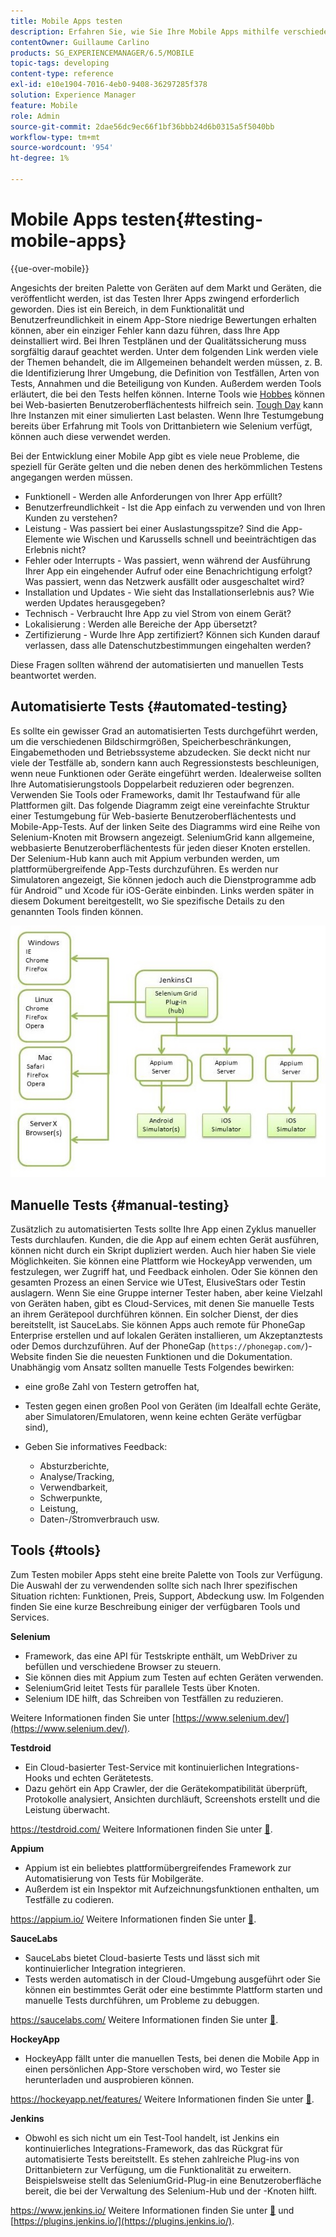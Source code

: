 ```yaml
---
title: Mobile Apps testen
description: Erfahren Sie, wie Sie Ihre Mobile Apps mithilfe verschiedener Tools automatisieren oder manuell testen können.
contentOwner: Guillaume Carlino
products: SG_EXPERIENCEMANAGER/6.5/MOBILE
topic-tags: developing
content-type: reference
exl-id: e10e1904-7016-4eb0-9408-36297285f378
solution: Experience Manager
feature: Mobile
role: Admin
source-git-commit: 2dae56dc9ec66f1bf36bbb24d6b0315a5f5040bb
workflow-type: tm+mt
source-wordcount: '954'
ht-degree: 1%

---
```


# Mobile Apps testen{#testing-mobile-apps}

{{ue-over-mobile}}

Angesichts der breiten Palette von Geräten auf dem Markt und Geräten, die veröffentlicht werden, ist das Testen Ihrer Apps zwingend erforderlich geworden. Dies ist ein Bereich, in dem Funktionalität und Benutzerfreundlichkeit in einem App-Store niedrige Bewertungen erhalten können, aber ein einziger Fehler kann dazu führen, dass Ihre App deinstalliert wird. Bei Ihren Testplänen und der Qualitätssicherung muss sorgfältig darauf geachtet werden. Unter dem folgenden Link werden viele der Themen behandelt, die im Allgemeinen behandelt werden müssen, z. B. die Identifizierung Ihrer Umgebung, die Definition von Testfällen, Arten von Tests, Annahmen und die Beteiligung von Kunden. Außerdem werden Tools erläutert, die bei den Tests helfen können. Interne Tools wie [Hobbes](/help/sites-developing/hobbes.md) können bei Web-basierten Benutzeroberflächentests hilfreich sein. [Tough Day](/help/sites-developing/tough-day.md) kann Ihre Instanzen mit einer simulierten Last belasten. Wenn Ihre Testumgebung bereits über Erfahrung mit Tools von Drittanbietern wie Selenium verfügt, können auch diese verwendet werden.

Bei der Entwicklung einer Mobile App gibt es viele neue Probleme, die speziell für Geräte gelten und die neben denen des herkömmlichen Testens angegangen werden müssen.

* Funktionell - Werden alle Anforderungen von Ihrer App erfüllt?
* Benutzerfreundlichkeit - Ist die App einfach zu verwenden und von Ihren Kunden zu verstehen?
* Leistung - Was passiert bei einer Auslastungsspitze? Sind die App-Elemente wie Wischen und Karussells schnell und beeinträchtigen das Erlebnis nicht?
* Fehler oder Interrupts - Was passiert, wenn während der Ausführung Ihrer App ein eingehender Aufruf oder eine Benachrichtigung erfolgt? Was passiert, wenn das Netzwerk ausfällt oder ausgeschaltet wird?
* Installation und Updates - Wie sieht das Installationserlebnis aus? Wie werden Updates herausgegeben?
* Technisch - Verbraucht Ihre App zu viel Strom von einem Gerät?
* Lokalisierung : Werden alle Bereiche der App übersetzt?
* Zertifizierung - Wurde Ihre App zertifiziert? Können sich Kunden darauf verlassen, dass alle Datenschutzbestimmungen eingehalten werden?

Diese Fragen sollten während der automatisierten und manuellen Tests beantwortet werden.

## Automatisierte Tests {#automated-testing}

Es sollte ein gewisser Grad an automatisierten Tests durchgeführt werden, um die verschiedenen Bildschirmgrößen, Speicherbeschränkungen, Eingabemethoden und Betriebssysteme abzudecken. Sie deckt nicht nur viele der Testfälle ab, sondern kann auch Regressionstests beschleunigen, wenn neue Funktionen oder Geräte eingeführt werden. Idealerweise sollten Ihre Automatisierungstools Doppelarbeit reduzieren oder begrenzen. Verwenden Sie Tools oder Frameworks, damit Ihr Testaufwand für alle Plattformen gilt. Das folgende Diagramm zeigt eine vereinfachte Struktur einer Testumgebung für Web-basierte Benutzeroberflächentests und Mobile-App-Tests. Auf der linken Seite des Diagramms wird eine Reihe von Selenium-Knoten mit Browsern angezeigt. SeleniumGrid kann allgemeine, webbasierte Benutzeroberflächentests für jeden dieser Knoten erstellen. Der Selenium-Hub kann auch mit Appium verbunden werden, um plattformübergreifende App-Tests durchzuführen. Es werden nur Simulatoren angezeigt, Sie können jedoch auch die Dienstprogramme adb für Android™ und Xcode für iOS-Geräte einbinden. Links werden später in diesem Dokument bereitgestellt, wo Sie spezifische Details zu den genannten Tools finden können.

![chlimage_1](assets/chlimage_1.jpeg)

## Manuelle Tests {#manual-testing}

Zusätzlich zu automatisierten Tests sollte Ihre App einen Zyklus manueller Tests durchlaufen. Kunden, die die App auf einem echten Gerät ausführen, können nicht durch ein Skript dupliziert werden. Auch hier haben Sie viele Möglichkeiten. Sie können eine Plattform wie HockeyApp verwenden, um festzulegen, wer Zugriff hat, und Feedback einholen. Oder Sie können den gesamten Prozess an einen Service wie UTest, ElusiveStars oder Testin auslagern. Wenn Sie eine Gruppe interner Tester haben, aber keine Vielzahl von Geräten haben, gibt es Cloud-Services, mit denen Sie manuelle Tests an ihrem Gerätepool durchführen können. Ein solcher Dienst, der dies bereitstellt, ist SauceLabs. Sie können Apps auch remote für PhoneGap Enterprise erstellen und auf lokalen Geräten installieren, um Akzeptanztests oder Demos durchzuführen. Auf der PhoneGap (`https://phonegap.com/`)-Website finden Sie die neuesten Funktionen und die Dokumentation. Unabhängig vom Ansatz sollten manuelle Tests Folgendes bewirken:

* eine große Zahl von Testern getroffen hat,
* Testen gegen einen großen Pool von Geräten (im Idealfall echte Geräte, aber Simulatoren/Emulatoren, wenn keine echten Geräte verfügbar sind),
* Geben Sie informatives Feedback:

   * Absturzberichte,
   * Analyse/Tracking,
   * Verwendbarkeit,
   * Schwerpunkte,
   * Leistung,
   * Daten-/Stromverbrauch usw.

## Tools {#tools}

Zum Testen mobiler Apps steht eine breite Palette von Tools zur Verfügung. Die Auswahl der zu verwendenden sollte sich nach Ihrer spezifischen Situation richten: Funktionen, Preis, Support, Abdeckung usw. Im Folgenden finden Sie eine kurze Beschreibung einiger der verfügbaren Tools und Services.

**Selenium**

* Framework, das eine API für Testskripte enthält, um WebDriver zu befüllen und verschiedene Browser zu steuern.
* Sie können dies mit Appium zum Testen auf echten Geräten verwenden.
* SeleniumGrid leitet Tests für parallele Tests über Knoten.
* Selenium IDE hilft, das Schreiben von Testfällen zu reduzieren.

Weitere Informationen finden Sie unter [https://www.selenium.dev/](https://www.selenium.dev/).

**Testdroid**

* Ein Cloud-basierter Test-Service mit kontinuierlichen Integrations-Hooks und echten Gerätetests.
* Dazu gehört ein App Crawler, der die Gerätekompatibilität überprüft, Protokolle analysiert, Ansichten durchläuft, Screenshots erstellt und die Leistung überwacht.

https://testdroid.com/ Weitere Informationen finden Sie unter [&#128279;](https://testdroid.com/).

**Appium**

* Appium ist ein beliebtes plattformübergreifendes Framework zur Automatisierung von Tests für Mobilgeräte.
* Außerdem ist ein Inspektor mit Aufzeichnungsfunktionen enthalten, um Testfälle zu codieren.

https://appium.io/ Weitere Informationen finden Sie unter [&#128279;](https://appium.io/).

**SauceLabs**

* SauceLabs bietet Cloud-basierte Tests und lässt sich mit kontinuierlicher Integration integrieren.
* Tests werden automatisch in der Cloud-Umgebung ausgeführt oder Sie können ein bestimmtes Gerät oder eine bestimmte Plattform starten und manuelle Tests durchführen, um Probleme zu debuggen.

https://saucelabs.com/ Weitere Informationen finden Sie unter [&#128279;](https://saucelabs.com/).

<!-- **AppTestNow**

* An outsourcing service that tests your mobile apps.
* Included is a large pool of devices and offers a wide range of types of testing: performance, quality, functional, certification, localization, data consumption, and so on.

For more information, see [https://apptestnow.com/](https://apptestnow.com/). -->

**HockeyApp**

* HockeyApp fällt unter die manuellen Tests, bei denen die Mobile App in einen persönlichen App-Store verschoben wird, wo Tester sie herunterladen und ausprobieren können.

https://hockeyapp.net/features/ Weitere Informationen finden Sie unter [&#128279;](https://hockeyapp.net/features/).

**Jenkins**

* Obwohl es sich nicht um ein Test-Tool handelt, ist Jenkins ein kontinuierliches Integrations-Framework, das das Rückgrat für automatisierte Tests bereitstellt. Es stehen zahlreiche Plug-ins von Drittanbietern zur Verfügung, um die Funktionalität zu erweitern. Beispielsweise stellt das SeleniumGrid-Plug-in eine Benutzeroberfläche bereit, die bei der Verwaltung des Selenium-Hub und der -Knoten hilft.

https://www.jenkins.io/ Weitere Informationen finden Sie unter [&#128279;](https://www.jenkins.io/) und [https://plugins.jenkins.io/](https://plugins.jenkins.io/).
